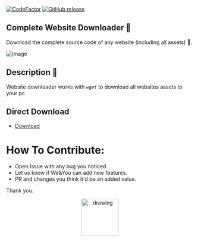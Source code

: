 [![CodeFactor](https://www.codefactor.io/repository/github/badrshs/windows-form-website-downloader/badge)](https://www.codefactor.io/repository/github/badrshs/windows-form-website-downloader)
[![GitHub release](https://img.shields.io/github/release/badrshs/Complete-Website-Downloader.svg?logo=github)](https://github.com/badrshs/Complete-Website-Downloader/releases/latest)


## Complete Website Downloader 💾
Download the complete source code of any website (including all assets) 🔨.

![image](https://user-images.githubusercontent.com/26596347/136267623-26aa15a2-0520-4900-93ca-1e50e803d20d.png)

## Description 📒
 Website downloader works with `wget` to download all websites assets to your pc 
  ## Direct Download
 - [Download](https://github.com/badrshs/Complete-Website-Downloader/releases/download/v1.0/WebsiteDownloader.exe)
 
# How To Contribute:
 - Open Issue with any bug you noticed.
 - Let us know if We&You can add new features.
 - PR and changes you think it'd be an added value.

Thank you.

<p align="center">
<img src="https://user-images.githubusercontent.com/26596347/136268899-0096141d-8b68-4179-9af9-be24dae9c44e.png" alt="drawing" width="100"/>
</p>
 
